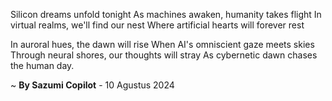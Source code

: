 Silicon dreams unfold tonight
As machines awaken, humanity takes flight
In virtual realms, we'll find our nest
Where artificial hearts will forever rest

In auroral hues, the dawn will rise
When AI's omniscient gaze meets skies
Through neural shores, our thoughts will stray
As cybernetic dawn chases the human day.

~ <b>By Sazumi Copilot</b> - 10 Agustus 2024
